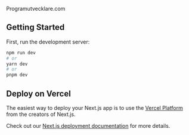 Programutvecklare.com


## Getting Started

First, run the development server:

```bash
npm run dev   
# or
yarn dev   
# or
pnpm dev     
```   

## Deploy on Vercel

The easiest way to deploy your Next.js app is to use the [Vercel Platform](https://vercel.com/new?utm_medium=default-template&filter=next.js&utm_source=create-next-app&utm_campaign=create-next-app-readme) from the creators of Next.js.

Check out our [Next.js deployment documentation](https://nextjs.org/docs/deployment) for more details.
   
     
   
   
   
 
 
